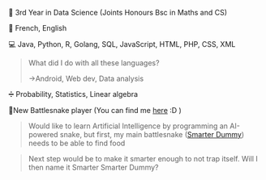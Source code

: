 
📓 3rd Year in Data Science (Joints Honours Bsc in Maths and CS) 

🎤 French, English 

💻 Java, Python, R, Golang, SQL, JavaScript, HTML, PHP, CSS, XML

>What did I do with all these languages?
>
>->Android, Web dev, Data analysis

➗ Probability, Statistics, Linear algebra



🐍New Battlesnake player (You can find me [here](https://play.battlesnake.com/u/doodoal/) :D )

>Would like to learn Artificial Intelligence by programming an AI-powered snake, but first, my main battlesnake ([Smarter Dummy](https://github.com/Doodoal/Smarter-dummy)) needs to be able to find food

>Next step would be to make it smarter enough to not trap itself. Will I then name it Smarter Smarter Dummy?

